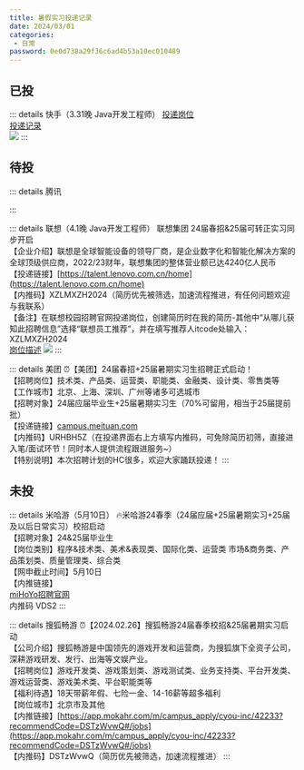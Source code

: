 ```yaml
---
title: 暑假实习投递记录
date: 2024/03/01
categories:
 - 日常
password: 0e0d738a29f36c6ad4b53a10ec010489
---
```


## 已投
::: details 快手（3.31晚 Java开发工程师）
[投递岗位](https://campus.kuaishou.cn/recruit/campus/e/#/campus/job-info/5993)<br/>
[投递记录](https://campus.kuaishou.cn/recruit/campus/e/#/campus/my-apply)<br/>
![](/image/2024033102.png)
:::




## 待投
::: details 腾讯

:::

::: details 联想（4.1晚 Java开发工程师）
联想集团 24届春招&25届可转正实习同步开启<br/>
【企业介绍】联想是全球智能设备的领导厂商，是企业数字化和智能化解决方案的全球顶级供应商，2022/23财年，联想集团的整体营业额已达4240亿人民币<br/>
【投递链接】[https://talent.lenovo.com.cn/home](https://talent.lenovo.com.cn/home)<br/>
【内推码】XZLMXZH2024（简历优先被筛选，加速流程推进，有任何问题欢迎与我联系）<br/>
【备注】在联想校园招聘官网投递岗位，创建简历时在我的简历-其他中“从哪儿获知此招聘信息”选择“联想员工推荐”，并在填写推荐人itcode处输入：XZLMXZH2024<br/>
[岗位描述](https://talent.lenovo.com.cn/position/detail?id=1214)
![](/image/2024033101.png)
:::

::: details 美团
⏰【美团】24届春招+25届暑期实习生招聘正式启动！<br/>
【招聘岗位】技术类、产品类、运营类、职能类、金融类、设计类、零售类等<br/>
【工作城市】北京、上海、深圳、广州等诸多可选城市<br/>
【招聘对象】24届应届毕业生+25届暑期实习生（70%可留用，相当于25届提前批）<br/>
【投递链接】[campus.meituan.com](http://campus.meituan.com)<br/>
【内推码】URHBH5Z（在投递界面右上方填写内推码，可免除简历初筛，直接进入笔/面试环节！同时本人提供流程跟进服务~）<br/>
【特别说明】本次招聘计划的HC很多，欢迎大家踊跃投递！
:::




## 未投
::: details 米哈游（5月10日）
🔥米哈游24春季（24届应届+25届暑期实习+25届及以后日常实习）校招启动<br/>
【招聘对象】24&25届毕业生<br/>
【岗位类别】程序&技术类、美术&表现类、国际化类、运营类 市场&商务类、产品策划类、质量管理类、综合类<br/>
【网申截止时间】5月10日<br/>
【内推链接】<br/>
[miHoYo招聘官网](https://jobs.mihoyo.com/?recommendationCode=VDS2&isRecommendation=true#/campus/position)<br/>
内推码 VDS2
:::

::: details 搜狐畅游
⏰【2024.02.26】搜狐畅游24届春季校招&25届暑期实习启动<br/>
【公司介绍】搜狐畅游是中国领先的游戏开发和运营商，为搜狐旗下全资子公司，深耕游戏研发、发行、出海等文娱产业。<br/>
【招聘岗位】游戏开发类、游戏策划类、游戏测试类、业务支持类、平台开发类、游戏运营类、游戏美术类、平台职能类等<br/>
【福利待遇】18天带薪年假、七险一金、14-16薪等超多福利<br/>
【岗位城市】北京市及其他<br/>
【内推链接】[https://app.mokahr.com/m/campus_apply/cyou-inc/42233?recommendCode=DSTzWvwQ#/jobs](https://app.mokahr.com/m/campus_apply/cyou-inc/42233?recommendCode=DSTzWvwQ#/jobs)<br/>
【内推码】DSTzWvwQ（简历优先被筛选，加速流程推进）
:::
